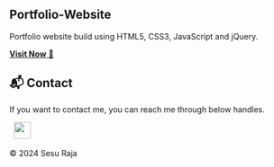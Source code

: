 ## Portfolio-Website
Portfolio website build using HTML5, CSS3, JavaScript and jQuery.

<a href="https://sesuraja.github.io/sesuraja/">**Visit Now** 🚀</a>



<h2>📬 Contact</h2>


If you want to contact me, you can reach me through below handles.

&nbsp;&nbsp;<a href="https://www.linkedin.com/in/sesuraja "><img src="https://www.felberpr.com/wp-content/uploads/linkedin-logo.png" width="30"></img></a>

© 2024 Sesu Raja


